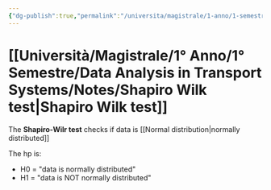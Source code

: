 ```yaml
---
{"dg-publish":true,"permalink":"/universita/magistrale/1-anno/1-semestre/data-analysis-in-transport-systems/notes/shapiro-wilk-test/","tags":["UNI"]}
---
```


# [[Università/Magistrale/1° Anno/1° Semestre/Data Analysis in Transport Systems/Notes/Shapiro Wilk test\|Shapiro Wilk test]]

The **Shapiro-Wilr test** checks if data is [[Normal distribution\|normally distributed]]

The hp is:
- H0 = "data is normally distributed"
- H1 = "data is NOT normally distributed"



